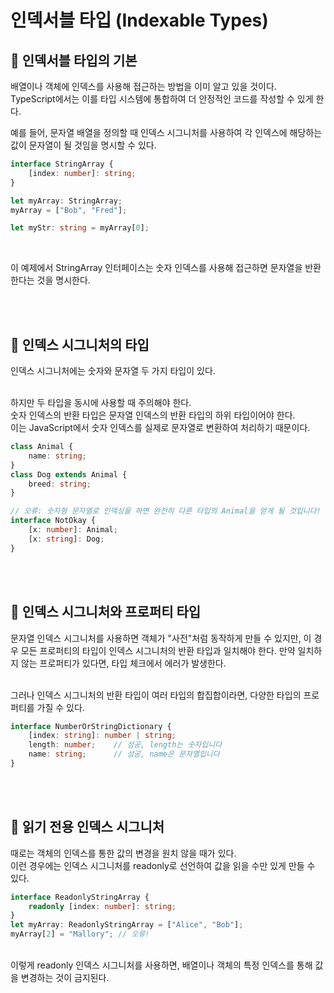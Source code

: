 # 인덱서블 타입 (Indexable Types)

## 🐽 인덱서블 타입의 기본

배열이나 객체에 인덱스를 사용해 접근하는 방법을 이미 알고 있을 것이다.<br/>
TypeScript에서는 이를 타입 시스템에 통합하여 더 안정적인 코드를 작성할 수 있게 한다.<br/>

예를 들어, 문자열 배열을 정의할 때 인덱스 시그니처를 사용하여 각 인덱스에 해당하는 값이 문자열이 될 것임을 명시할 수 있다.

```TypeScript
interface StringArray {
    [index: number]: string;
}

let myArray: StringArray;
myArray = ["Bob", "Fred"];

let myStr: string = myArray[0];
```

<br/>

이 예제에서 StringArray 인터페이스는 숫자 인덱스를 사용해 접근하면 문자열을 반환한다는 것을 명시한다.

<br/><br/>

## 🐽 인덱스 시그니처의 타입

인덱스 시그니처에는 숫자와 문자열 두 가지 타입이 있다.<br/><br/>

하지만 두 타입을 동시에 사용할 때 주의해야 한다.<br/>
숫자 인덱스의 반환 타입은 문자열 인덱스의 반환 타입의 하위 타입이어야 한다.<br/>
이는 JavaScript에서 숫자 인덱스를 실제로 문자열로 변환하여 처리하기 때문이다.

```TypeScript
class Animal {
    name: string;
}
class Dog extends Animal {
    breed: string;
}

// 오류: 숫자형 문자열로 인덱싱을 하면 완전히 다른 타입의 Animal을 얻게 될 것입니다!
interface NotOkay {
    [x: number]: Animal;
    [x: string]: Dog;
}
```

<br/><br/>

## 🐽 인덱스 시그니처와 프로퍼티 타입

문자열 인덱스 시그니처를 사용하면 객체가 "사전"처럼 동작하게 만들 수 있지만, 이 경우 모든 프로퍼티의 타입이 인덱스 시그니처의 반환 타입과 일치해야 한다. 만약 일치하지 않는 프로퍼티가 있다면, 타입 체크에서 에러가 발생한다.<br/><br/>

그러나 인덱스 시그니처의 반환 타입이 여러 타입의 합집합이라면, 다양한 타입의 프로퍼티를 가질 수 있다.

```TypeScript
interface NumberOrStringDictionary {
    [index: string]: number | string;
    length: number;    // 성공, length는 숫자입니다
    name: string;      // 성공, name은 문자열입니다
}
```

<br/><br/>

## 🐽 읽기 전용 인덱스 시그니처

때로는 객체의 인덱스를 통한 값의 변경을 원치 않을 때가 있다.<br/>
이런 경우에는 인덱스 시그니처를 readonly로 선언하여 값을 읽을 수만 있게 만들 수 있다.<br/>

```TypeScript
interface ReadonlyStringArray {
    readonly [index: number]: string;
}
let myArray: ReadonlyStringArray = ["Alice", "Bob"];
myArray[2] = "Mallory"; // 오류!
```

<br/>
이렇게 readonly 인덱스 시그니처를 사용하면, 배열이나 객체의 특정 인덱스를 통해 값을 변경하는 것이 금지된다.
